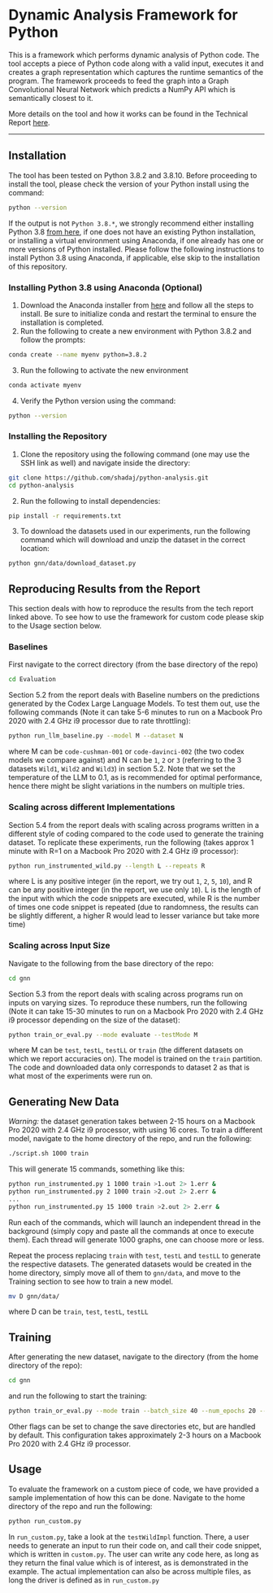 # Dynamic Analysis Framework for Python

This is a framework which performs dynamic analysis of Python code. The tool accepts a piece of Python code along with a valid input, executes it and creates a graph representation which captures the runtime semantics of the program. The framework proceeds to feed the graph into a Graph Convolutional Neural Network which predicts a NumPy API which is semantically closest to it. 

More details on the tool and how it works can be found in the Technical Report <a href="https://drive.google.com/file/d/1kVi5bVQst01KCZkf_lrV7iaoKnILgkYr/view?usp=sharing">here</a>.

---

## Installation

The tool has been tested on Python 3.8.2 and 3.8.10. Before proceeding to install the tool, please check the version of your Python install using the command: 

```bash
python --version
```

If the output is not `Python 3.8.*`, we strongly recommend either installing Python 3.8 <a href="https://www.python.org/downloads/">from here</a>, if one does not have an existing Python installation, or installing a virtual environment using Anaconda, if one already has one or more versions of Python installed. Please follow the following instructions to install Python 3.8 using Anaconda, if applicable, else skip to the installation of this repository.

### Installing Python 3.8 using Anaconda (Optional)

1. Download the Anaconda installer from <a href="https://docs.conda.io/projects/conda/en/latest/user-guide/install/linux.html">here</a> and follow all the steps to install. Be sure to initialize conda and restart the terminal to ensure the installation is completed.
2. Run the following to create a new environment with Python 3.8.2 and follow the prompts:
```bash
conda create --name myenv python=3.8.2
```
3. Run the following to activate the new environment
```bash
conda activate myenv
```
4. Verify the Python version using the command: 
```bash
python --version
```

### Installing the Repository

1. Clone the repository using the following command (one may use the SSH link as well) and navigate inside the directory:
```bash
git clone https://github.com/shadaj/python-analysis.git
cd python-analysis
```
2. Run the following to install dependencies:
```bash
pip install -r requirements.txt
```
3. To download the datasets used in our experiments, run the following command which will download and unzip the dataset in the correct location:
```bash
python gnn/data/download_dataset.py
```

## Reproducing Results from the Report

This section deals with how to reproduce the results from the tech report linked above. To see how to use the framework for custom code please skip to the Usage section below.

### Baselines

First navigate to the correct directory (from the base directory of the repo)
```bash
cd Evaluation
```

Section 5.2 from the report deals with Baseline numbers on the predictions generated by the Codex Large Language Models. To test them out, use the following commands (Note it can take 5-6 minutes to run on a Macbook Pro 2020 with 2.4 GHz i9 processor due to rate throttling):
```bash
python run_llm_baseline.py --model M --dataset N
```
where M can be `code-cushman-001` or `code-davinci-002` (the two codex models we compare against) and N can be `1`, `2` or `3` (referring to the 3 datasets `Wild1`, `Wild2` and `Wild3`) in section 5.2. Note that we set the temperature of the LLM to 0.1, as is recommended for optimal performance, hence there might be slight variations in the numbers on multiple tries.

### Scaling across different Implementations

Section 5.4 from the report deals with scaling across programs written in a different style of coding compared to the code used to generate the training dataset. To replicate these experiments, run the following (takes approx 1 minute with R=1 on a Macbook Pro 2020 with 2.4 GHz i9 processor):
```bash
python run_instrumented_wild.py --length L --repeats R
```
where L is any positive integer (in the report, we try out `1`, `2`, `5`, `10`), and R can be any positive integer (in the report, we use only `10`). L is the length of the input with which the code snippets are executed, while R is the number of times one code snippet is repeated (due to randomness, the results can be slightly different, a higher R would lead to lesser variance but take more time)

### Scaling across Input Size

Navigate to the following from the base directory of the repo:
```bash
cd gnn
```

Section 5.3 from the report deals with scaling across programs run on inputs on varying sizes. To reproduce these numbers, run the following (Note it can take 15-30 minutes to run on a Macbook Pro 2020 with 2.4 GHz i9 processor depending on the size of the dataset):
```bash
python train_or_eval.py --mode evaluate --testMode M
```
where M can be `test`, `testL`, `testLL` or `train` (the different datasets on which we report accuracies on). The model is trained on the `train` partition. The code and downloaded data only corresponds to dataset 2 as that is what most of the experiments were run on.

## Generating New Data

*Warning:* the dataset generation takes between 2-15 hours on a Macbook Pro 2020 with 2.4 GHz i9 processor, with using 16 cores.
To train a different model, navigate to the home directory of the repo, and run the following:
```bash
./script.sh 1000 train
```
This will generate 15 commands, something like this:
```bash
python run_instrumented.py 1 1000 train >1.out 2> 1.err &
python run_instrumented.py 2 1000 train >2.out 2> 2.err &
...
python run_instrumented.py 15 1000 train >2.out 2> 2.err &
```
Run each of the commands, which will launch an independent thread in the background (simply copy and paste all the commands at once to execute them).
Each thread will generate 1000 graphs, one can choose more or less.

Repeat the process replacing `train` with `test`, `testL` and `testLL` to generate the respective datasets. The generated datasets would be created in the home directory, simply move all of them to `gnn/data`, and move to the Training section to see how to train a new model.
```bash
mv D gnn/data/
```
where D can be `train`, `test`, `testL`, `testLL`

## Training

After generating the new dataset, navigate to the directory (from the home directory of the repo):
```bash
cd gnn
```
and run the following to start the training:
```bash
python train_or_eval.py --mode train --batch_size 40 --num_epochs 20 --data_path data
```
Other flags can be set to change the save directories etc, but are handled by default. This configuration takes approximately 2-3 hours on a Macbook Pro 2020 with 2.4 GHz i9 processor.

## Usage

To evaluate the framework on a custom piece of code, we have provided a sample implementation of how this can be done. Navigate to the home directory of the repo and run the following:
```bash
python run_custom.py
```
In `run_custom.py`, take a look at the `testWildImpl` function. There, a user needs to generate an input to run their code on, and call their code snippet, which is written in `custom.py`. The user can write any code here, as long as they return the final value which is of interest, as is demonstrated in the example. The actual implementation can also be across multiple files, as long the driver is defined as in `run_custom.py`
